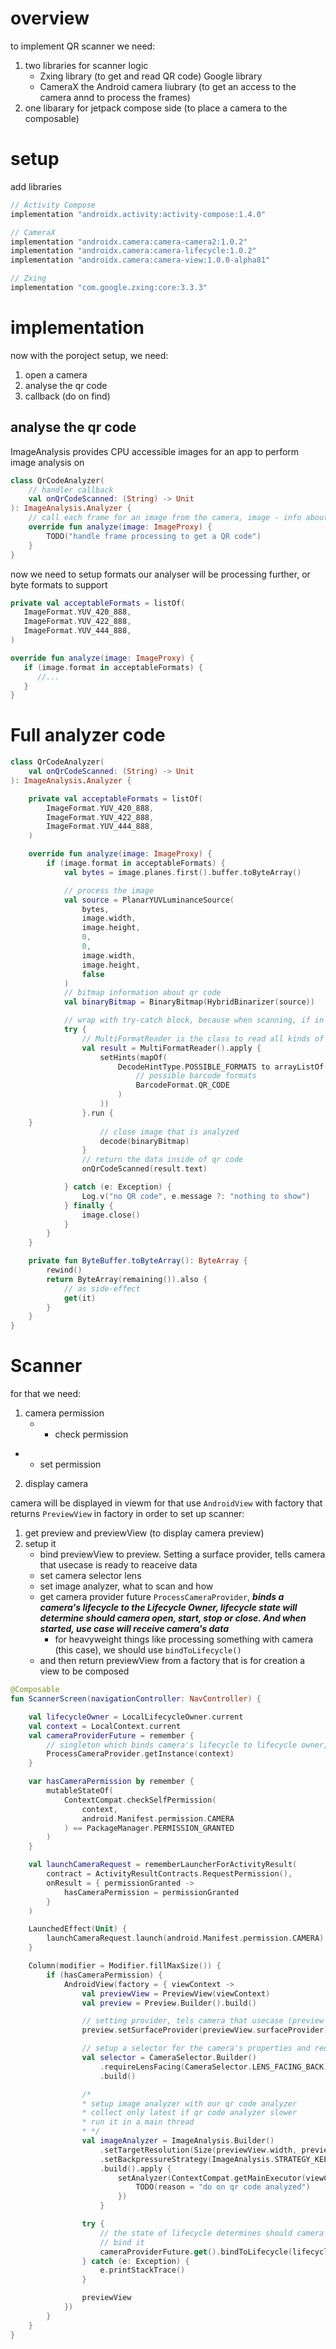 # overview

to implement QR scanner we need: 
1. two libraries for scanner logic 
   - Zxing library (to get and read QR code) Google library
   - CameraX the Android camera liubrary (to get an access to the camera annd to process the frames)
3. one libarary for jetpack compose side (to place a camera to the composable)


# setup

add libraries
```kotlin
// Activity Compose
implementation "androidx.activity:activity-compose:1.4.0"

// CameraX
implementation "androidx.camera:camera-camera2:1.0.2"
implementation "androidx.camera:camera-lifecycle:1.0.2"
implementation "androidx.camera:camera-view:1.0.0-alpha81"

// Zxing
implementation "com.google.zxing:core:3.3.3"
```

# implementation

now with the poroject setup, we need:
1. open a camera
2. analyse the qr code
3. callback (do on find)


## analyse the qr code

ImageAnalysis provides CPU accessible images for an app to perform image analysis on
```kotlin
class QrCodeAnalyzer(
    // handler callback
    val onQrCodeScanned: (String) -> Unit
): ImageAnalysis.Analyzer {
    // call each frame for an image from the camera, image - info about specific frame
    override fun analyze(image: ImageProxy) {
        TODO("handle frame processing to get a QR code")
    }
}
```

now we need to setup formats our analyser will be processing further, or byte formats to support
```kotlin
private val acceptableFormats = listOf(
   ImageFormat.YUV_420_888,
   ImageFormat.YUV_422_888,
   ImageFormat.YUV_444_888,
)

override fun analyze(image: ImageProxy) {
   if (image.format in acceptableFormats) {
      //...
   }
}
```


# Full analyzer code

```kotlin
class QrCodeAnalyzer(
    val onQrCodeScanned: (String) -> Unit
): ImageAnalysis.Analyzer {

    private val acceptableFormats = listOf(
        ImageFormat.YUV_420_888,
        ImageFormat.YUV_422_888,
        ImageFormat.YUV_444_888,
    )

    override fun analyze(image: ImageProxy) {
        if (image.format in acceptableFormats) {
            val bytes = image.planes.first().buffer.toByteArray()

            // process the image
            val source = PlanarYUVLuminanceSource(
                bytes,
                image.width,
                image.height,
                0,
                0,
                image.width,
                image.height,
                false
            )
            // bitmap information about qr code
            val binaryBitmap = BinaryBitmap(HybridBinarizer(source))

            // wrap with try-catch block, because when scanning, if in the particular frame no qr code, that would throw an exception
            try {
                // MultiFormatReader is the class to read all kinds of forms of data (in this case qr code specified)
                val result = MultiFormatReader().apply {
                    setHints(mapOf(
                        DecodeHintType.POSSIBLE_FORMATS to arrayListOf(
                            // possible barcode formats
                            BarcodeFormat.QR_CODE
                        )
                    ))
                }.run {
    }
                    // close image that is analyzed
                    decode(binaryBitmap)
                }
                // return the data inside of qr code
                onQrCodeScanned(result.text)

            } catch (e: Exception) {
                Log.v("no QR code", e.message ?: "nothing to show")
            } finally {
                image.close()
            }
        }
    }

    private fun ByteBuffer.toByteArray(): ByteArray {
        rewind()
        return ByteArray(remaining()).also {
            // as side-effect
            get(it)
        }
    }
}
```

# Scanner

for that we need:
1. camera permission
   - + check permission
- + set permission
2. display camera

camera will be displayed in viewm for that use `AndroidView` with factory that returns `PreviewView`
in factory in order to set up scanner:
1. get preview and previewView (to display camera preview)
2. setup it
   - bind previewView to preview. Setting a surface provider, tells camera that usecase is ready to reaceive data 
   - set camera selector lens
   - set image analyzer, what to scan and how
   - get camera provider future `ProcessCameraProvider`, **_binds a camera's lifecycle to the Lifecycle Owner, lifecycle state will determine should camera open, start, stop or close. And when started, use case will receive camera's data_**
      - for heavyweight things like processing something with camera (this case), we should use `bindToLifecycle()`
   - and then return previewView from a factory that is for creation a view to be composed

```kotlin
@Composable
fun ScannerScreen(navigationController: NavController) {

    val lifecycleOwner = LocalLifecycleOwner.current
    val context = LocalContext.current
    val cameraProviderFuture = remember {
        // singleton which binds camera's lifecycle to lifecycle owner, and the state of lifefycle lets open a camera and more
        ProcessCameraProvider.getInstance(context)
    }

    var hasCameraPermission by remember {
        mutableStateOf(
            ContextCompat.checkSelfPermission(
                context,
                android.Manifest.permission.CAMERA
            ) == PackageManager.PERMISSION_GRANTED
        )
    }

    val launchCameraRequest = rememberLauncherForActivityResult(
        contract = ActivityResultContracts.RequestPermission(),
        onResult = { permissionGranted ->
            hasCameraPermission = permissionGranted
        }
    )

    LaunchedEffect(Unit) {
        launchCameraRequest.launch(android.Manifest.permission.CAMERA)
    }

    Column(modifier = Modifier.fillMaxSize()) {
        if (hasCameraPermission) {
            AndroidView(factory = { viewContext ->
                val previewView = PreviewView(viewContext)
                val preview = Preview.Builder().build()

                // setting provider, tels camera that usecase (preview where to render) ready to receive a data (images), if removed, this process stops
                preview.setSurfaceProvider(previewView.surfaceProvider)

                // setup a selector for the camera's properties and requirements to select a camera
                val selector = CameraSelector.Builder()
                    .requireLensFacing(CameraSelector.LENS_FACING_BACK)
                    .build()

                /*
                * setup image analyzer with our qr code analyzer
                * collect only latest if qr code analyzer slower
                * run it in a main thread
                * */
                val imageAnalyzer = ImageAnalysis.Builder()
                    .setTargetResolution(Size(previewView.width, previewView.height))
                    .setBackpressureStrategy(ImageAnalysis.STRATEGY_KEEP_ONLY_LATEST)
                    .build().apply {
                        setAnalyzer(ContextCompat.getMainExecutor(viewContext), QrCodeAnalyzer { qrCodeData ->
                            TODO(reason = "do on qr code analyzed")
                        })
                    }

                try {
                    // the state of lifecycle determines should camera open, started, stopped and closed
                    // bind it
                    cameraProviderFuture.get().bindToLifecycle(lifecycleOwner, selector, preview, imageAnalyzer)
                } catch (e: Exception) {
                    e.printStackTrace()
                }

                previewView
            })
        }
    }
}
```

